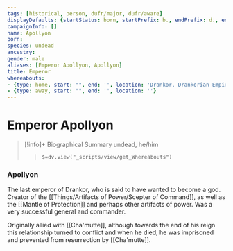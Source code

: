 ```yaml
---
tags: [historical, person, dufr/major, dufr/aware]
displayDefaults: {startStatus: born, startPrefix: b., endPrefix: d., endStatus: died}
campaignInfo: []
name: Apollyon
born:
species: undead
ancestry:
gender: male
aliases: [Emperor Apollyon, Apollyon]
title: Emperor
whereabouts:
- {type: home, start: "", end: '', location: 'Drankor, Drankorian Empire'}
- {type: away, start: "", end: '', location: ''}
---
```

# Emperor Apollyon
>[!info]+ Biographical Summary
>undead, he/him
>> `$=dv.view("_scripts/view/get_Whereabouts")`

### Apollyon

The last emperor of Drankor, who is said to have wanted to become a god. Creator of the [[Things/Artifacts of Power/Scepter of Command]], as well as the [[Mantle of Protection]] and perhaps other artifacts of power. Was a very successful general and commander. 

Originally allied with [[Cha'mutte]], although towards the end of his reign this relationship turned to conflict and when he died, he was imprisoned and prevented from resurrection by [[Cha'mutte]]. 
